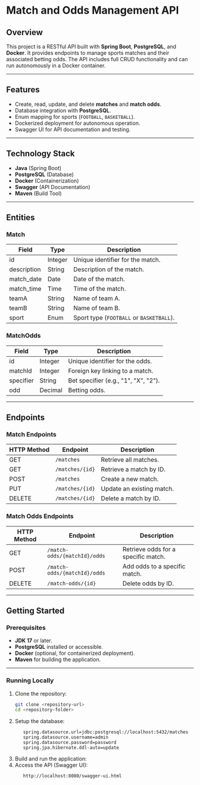 # Match and Odds Management API

## **Overview**
This project is a RESTful API built with **Spring Boot**, **PostgreSQL**, and **Docker**. It provides endpoints to manage sports matches and their associated betting odds. The API includes full CRUD functionality and can run autonomously in a Docker container.

---

## **Features**
- Create, read, update, and delete **matches** and **match odds**.
- Database integration with **PostgreSQL**.
- Enum mapping for sports (`FOOTBALL`, `BASKETBALL`).
- Dockerized deployment for autonomous operation.
- Swagger UI for API documentation and testing.

---

## **Technology Stack**
- **Java** (Spring Boot)
- **PostgreSQL** (Database)
- **Docker** (Containerization)
- **Swagger** (API Documentation)
- **Maven** (Build Tool)

---

## **Entities**
### **Match**
| Field         | Type     | Description                          |
|---------------|----------|--------------------------------------|
| id            | Integer  | Unique identifier for the match.     |
| description   | String   | Description of the match.            |
| match_date    | Date     | Date of the match.                   |
| match_time    | Time     | Time of the match.                   |
| teamA         | String   | Name of team A.                      |
| teamB         | String   | Name of team B.                      |
| sport         | Enum     | Sport type (`FOOTBALL` or `BASKETBALL`). |

### **MatchOdds**
| Field         | Type     | Description                          |
|---------------|----------|--------------------------------------|
| id            | Integer  | Unique identifier for the odds.      |
| matchId       | Integer  | Foreign key linking to a match.      |
| specifier     | String   | Bet specifier (e.g., "1", "X", "2"). |
| odd           | Decimal  | Betting odds.                        |

---

## **Endpoints**
### Match Endpoints
| HTTP Method | Endpoint         | Description                           |
|-------------|------------------|---------------------------------------|
| GET         | `/matches`       | Retrieve all matches.                 |
| GET         | `/matches/{id}`  | Retrieve a match by ID.               |
| POST        | `/matches`       | Create a new match.                   |
| PUT         | `/matches/{id}`  | Update an existing match.             |
| DELETE      | `/matches/{id}`  | Delete a match by ID.                 |

### Match Odds Endpoints
| HTTP Method | Endpoint                      | Description                           |
|-------------|-------------------------------|---------------------------------------|
| GET         | `/match-odds/{matchId}/odds`  | Retrieve odds for a specific match.   |
| POST        | `/match-odds/{matchId}/odds`  | Add odds to a specific match.         |
| DELETE      | `/match-odds/{id}`            | Delete odds by ID.                    |

---

## **Getting Started**
### **Prerequisites**
- **JDK 17** or later.
- **PostgreSQL** installed or accessible.
- **Docker** (optional, for containerized deployment).
- **Maven** for building the application.

---

### **Running Locally**
1. Clone the repository:
   ```bash
   git clone <repository-url>
   cd <repository-folder>
2. Setup the database:
   ```Create PostgreSQL Database named matches. Then update connection details in application.properties:
      spring.datasource.url=jdbc:postgresql://localhost:5432/matches
      spring.datasource.username=admin
      spring.datasource.password=password
      spring.jpa.hibernate.ddl-auto=update
3. Build and run the application:
4. Access the API (Swagger UI):
   ```
      http://localhost:8080/swagger-ui.html
